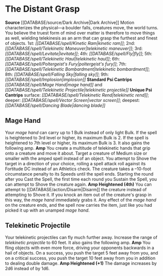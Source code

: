 ﻿---
id: '1'
name: The Distant Grasp
rarity: Common
source: '[[DATABASE/source/Dark Archive|Dark Archive]]'
spell:
- '[[DATABASE/spell/Dancing Blade|Dancing Blade]]'
- '[[DATABASE/spell/Falling Sky|Falling Sky]]'
- '[[DATABASE/spell/Fly|Fly]]'
- '[[DATABASE/spell/Implosion|Implosion]]'
- '[[DATABASE/spell/Kinetic Ram|Kinetic Ram]]'
- '[[DATABASE/spell/Levitate|Levitate]]'
- '[[DATABASE/spell/Mage Hand|Mage Hand]]'
- '[[DATABASE/spell/Poltergeist''s Fury|Poltergeist''s Fury]]'
- '[[DATABASE/spell/Telekinetic Bombardment|TelekineticBombardment]]'
- '[[DATABASE/spell/Telekinetic Haul|Telekinetic Haul]]'
- '[[DATABASE/spell/Telekinetic Maneuver|Telekinetic Maneuver]]'
- '[[DATABASE/spell/Telekinetic Projectile|Telekinetic Projectile]]'
- '[[DATABASE/spell/Telekinetic Rend|TelekineticRend]]'
- '[[DATABASE/spell/Vector Screen|Vector Screen]]'
type: Psychic Conscious Mind

---
# The Distant Grasp

**Source** [[DATABASE/source/Dark Archive|Dark Archive]]
Motion characterizes the physical—a boulder falls, creatures move, the world turns. You believe the truest form of mind over matter is therefore to move things as well, wielding telekinesis as an arm that can grasp the furthest and finest of objects.
1st: _[[DATABASE/spell/Kinetic Ram|kinetic ram]]_; 2nd: _[[DATABASE/spell/Telekinetic Maneuver|telekinetic maneuver]]_; 3rd: _[[DATABASE/spell/Levitate|levitate]]_; 4th: _[[DATABASE/spell/Fly|fly]]_; 5th: _[[DATABASE/spell/Telekinetic Haul|telekinetic haul]]_; 6th: _[[DATABASE/spell/Poltergeist's Fury|poltergeist's fury]]_; 7th: _[[DATABASE/spell/Telekinetic Bombardment|telekinetic bombardment]]_; 8th: _[[DATABASE/spell/Falling Sky|falling sky]]_; 9th: _[[DATABASE/spell/Implosion|implosion]]_
**Standard Psi Cantrips** _[[DATABASE/spell/Mage Hand|mage hand]]_ and _[[DATABASE/spell/Telekinetic Projectile|telekinetic projectile]]_
**Unique Psi Cantrips** surface: _[[DATABASE/spell/Telekinetic Rend|telekinetic rend]]_; deeper: _[[DATABASE/spell/Vector Screen|vector screen]]_; deepest: _[[DATABASE/spell/Dancing Blade|dancing blade]]_

## Mage Hand

Your _mage hand_ can carry up to 1 Bulk instead of only light Bulk. If the spell is heightened to 3rd level or higher, its maximum Bulk is 2. If the spell is heightened to 7th level or higher, its maximum Bulk is 3. It also gains the following amp.
**Amp** You create a multitude of telekinetic hands that grip onto a creature and move it about. Target a creature of Medium size or smaller with the amped spell instead of an object. You attempt to Shove the target in a direction of your choice, rolling a spell attack roll against its Fortitude DC instead of an Athletics check. The creature takes a –10-foot circumstance penalty to its Speeds until the spell ends. Starting the round after you Cast the Spell, the first time each round you Sustain the Spell, you can attempt to Shove the creature again.
**Amp Heightened (4th)** You can attempt to [[DATABASE/action/Disarm|Disarm]] the creature instead of attempting to Shove it. If you knock an item out of the creature's grasp in this way, the _mage hand_ immediately grabs it. Any effect of the _mage hand_ on the creature ends, and the spell now carries the item, just like you had picked it up with an unamped _mage hand_.

## Telekinetic Projectile

Your telekinetic projectiles can fly much further away. Increase the range of _telekinetic projectile_ to 60 feet. It also gains the following amp.
**Amp** You fling objects with even more force, driving your opponents backwards in a hail of objects. On a success, you push the target 5 feet away from you, and on a critical success, you push the target 10 feet away from you in addition to dealing double damage.
**Amp Heightened (+1)** The damage increases by 2d6 instead of by 1d6.